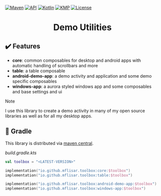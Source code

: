 [![Maven](https://img.shields.io/maven-central/v/io.github.mflisar.toolbox/core?style=for-the-badge&color=blue)](https://central.sonatype.com/namespace/io.github.mflisar.toolbox)
[![API](https://img.shields.io/badge/api-21%2B-brightgreen.svg?style=for-the-badge)](https://android-arsenal.com/api?level=21)
[![Kotlin](https://img.shields.io/github/languages/top/mflisar/toolbox.svg?style=for-the-badge&color=blueviolet)](https://kotlinlang.org/)
[![KMP](https://img.shields.io/badge/Kotlin_Multiplatform-blue?style=for-the-badge&label=Kotlin)](https://kotlinlang.org/docs/multiplatform.html)
[![License](https://img.shields.io/github/license/MFlisar/Toolbox?style=for-the-badge)](LICENSE)

<h1 align="center">Demo Utilities</h1>

## :heavy_check_mark: Features

* **core**: common composables for desktop and android apps with automatic handling of scrollbars and more
* **table**: a table composable
* **android-demo-app**: a demo activity and application and some demo specific composables
* **windows-app**: a aurora styled windows app and some composables and base settings and ui

> [!NOTE]  
> I use this library to create a demo activity in many of my open source libraries as well as for all my desktop apps.

## :elephant: Gradle

This library is distributed via [maven central](https://central.sonatype.com/).

*build.gradle.kts*

```kts
val toolbox = "<LATEST-VERSION>"

implementation("io.github.mflisar.toolbox:core:$toolbox")
implementation("io.github.mflisar.toolbox:table:$toolbox")

implementation("io.github.mflisar.toolbox:android-demo-app:$toolbox")
implementation("io.github.mflisar.toolbox:windows-app:$toolbox")
```